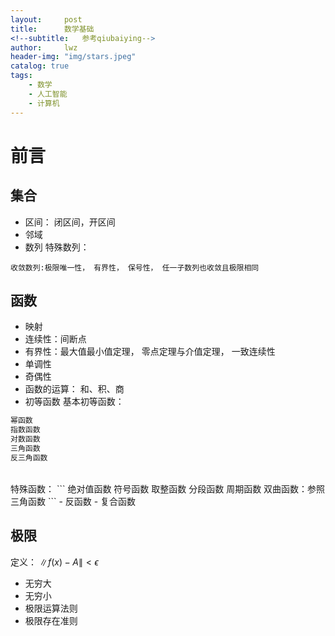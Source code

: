 ```yaml
---
layout:     post
title:      数学基础
<!--subtitle:   参考qiubaiying-->
author:     lwz
header-img: "img/stars.jpeg"
catalog: true
tags:
    - 数学
    - 人工智能
    - 计算机
---
```

# 前言

## 集合
- 区间： 闭区间，开区间
- 邻域
- 数列
特殊数列：
```
收敛数列:极限唯一性， 有界性， 保号性， 任一子数列也收敛且极限相同
```

## 函数
- 映射
- 连续性：间断点
- 有界性：最大值最小值定理， 零点定理与介值定理， 一致连续性
- 单调性
- 奇偶性
- 函数的运算： 和、积、商
- 初等函数
基本初等函数：
```Python
幂函数
指数函数
对数函数
三角函数
反三角函数
```
<br/>
特殊函数：
```
绝对值函数
符号函数
取整函数
分段函数
周期函数
双曲函数：参照三角函数
```
- 反函数
- 复合函数

## 极限
定义：
 $\|f(x)- A\|< \epsilon$
- 无穷大
- 无穷小
- 极限运算法则
- 极限存在准则


